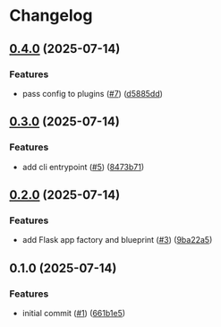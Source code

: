 # Changelog

## [0.4.0](https://github.com/jbussdieker/jbussdieker-app/compare/v0.3.0...v0.4.0) (2025-07-14)


### Features

* pass config to plugins ([#7](https://github.com/jbussdieker/jbussdieker-app/issues/7)) ([d5885dd](https://github.com/jbussdieker/jbussdieker-app/commit/d5885dd0c82e2c0d97da8976ea501f5244731b32))

## [0.3.0](https://github.com/jbussdieker/jbussdieker-app/compare/v0.2.0...v0.3.0) (2025-07-14)


### Features

* add cli entrypoint ([#5](https://github.com/jbussdieker/jbussdieker-app/issues/5)) ([8473b71](https://github.com/jbussdieker/jbussdieker-app/commit/8473b7178a65c19e899123d7f21f93c29a94a1f7))

## [0.2.0](https://github.com/jbussdieker/jbussdieker-app/compare/v0.1.0...v0.2.0) (2025-07-14)


### Features

* add Flask app factory and blueprint ([#3](https://github.com/jbussdieker/jbussdieker-app/issues/3)) ([9ba22a5](https://github.com/jbussdieker/jbussdieker-app/commit/9ba22a5152eb6e538f68381805fd6bc5096a703b))

## 0.1.0 (2025-07-14)


### Features

* initial commit ([#1](https://github.com/jbussdieker/jbussdieker-app/issues/1)) ([661b1e5](https://github.com/jbussdieker/jbussdieker-app/commit/661b1e5dc3d384e1ae8c0b15a836d4a3067521c1))
